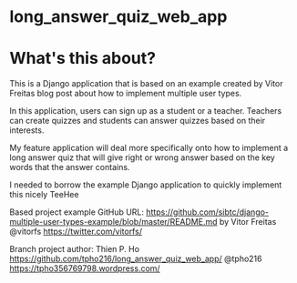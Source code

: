 # long_answer_quiz_web_app

# What's this about?
This is a Django application that is based on an example created by Vitor Freitas blog post about how to implement multiple user types. 

In this application, users can sign up as a student or a teacher. 
Teachers can create quizzes and students can answer quizzes based on their interests. 

My feature application will deal more specifically onto how to implement a long answer quiz that will give right or wrong answer 
based on the key words that the answer contains. 

I needed to borrow the example Django application to quickly implement this nicely TeeHee

Based project example GitHub URL: https://github.com/sibtc/django-multiple-user-types-example/blob/master/README.md 
by Vitor Freitas @vitorfs https://twitter.com/vitorfs/

Branch project author: Thien P. Ho
https://github.com/tpho216/long_answer_quiz_web_app/
@tpho216
https://tpho356769798.wordpress.com/
